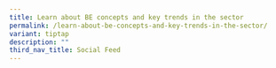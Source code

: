 ```yaml
---
title: Learn about BE concepts and key trends in the sector
permalink: /learn-about-be-concepts-and-key-trends-in-the-sector/
variant: tiptap
description: ""
third_nav_title: Social Feed
---
```

